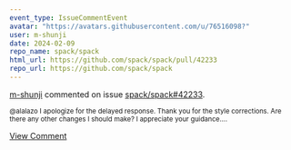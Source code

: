 ```yaml
---
event_type: IssueCommentEvent
avatar: "https://avatars.githubusercontent.com/u/76516098?"
user: m-shunji
date: 2024-02-09
repo_name: spack/spack
html_url: https://github.com/spack/spack/pull/42233
repo_url: https://github.com/spack/spack
---
```


<a href='https://github.com/m-shunji' target='_blank'>m-shunji</a> commented on issue <a href='https://github.com/spack/spack/pull/42233' target='_blank'>spack/spack#42233</a>.

<small>@alalazo I apologize for the delayed response. Thank you for the style corrections. Are there any other changes I should make? I appreciate your guidance....</small>

<a href='https://github.com/spack/spack/pull/42233' target='_blank'>View Comment</a>